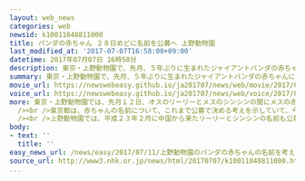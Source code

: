 ```yaml
---
layout: web_news
categories: web
newsid: k10011048811000
title: パンダの赤ちゃん ２８日めどに名前を公募へ 上野動物園
last_modified_at: '2017-07-07T16:58:00+09:00'
datetime: 2017年07月07日 16時58分
description: 東京・上野動物園で、先月、５年ぶりに生まれたジャイアントパンダの赤ちゃんについて、東京都は今月２８日をめどに名前の公募の受け付けを始めることにしています。
summary: 東京・上野動物園で、先月、５年ぶりに生まれたジャイアントパンダの赤ちゃんについて、東京都は今月２８日をめどに名前の公募の受け付けを始めることにしています。
movie_url: https://newswebeasy.github.io/ja201707/news/web/movie/2017/07/11/k10011048811000.mp4
voice_url: https://newswebeasy.github.io/ja201707/news/web/voice/2017/07/11/k10011048811000.mp3
more: 東京・上野動物園では、先月１２日、オスのリーリーとメスのシンシンの間にメスの赤ちゃんが誕生し、これまでのところ母子ともに安定した状態で、赤ちゃんは順調に成長しています。<br
  /><br />東京都は、赤ちゃんの名前について、これまで公募で決める考えを示していて、今月２８日をめどに受け付けを始めることにしています。動物園によりますと、園内に応募箱を設置するほか、インターネットやはがきでの受け付けを検討していて、期限については未定だということです。<br
  /><br />上野動物園では、平成２３年２月に中国から来たリーリーとシンシンの名前も公募で決めています。会見で、小池知事は「赤ちゃんはすくすく育っている。中国ではパンダは生後１００日を迎えると丈夫に育つと言われているので、９月下旬をめどに命名したい」と述べました。
body:
- text: ''
  title: ''
easy_news_url: /news/easy/2017/07/11/上野動物園のパンダの赤ちゃんの名前を考えてください/
source_url: http://www3.nhk.or.jp/news/html/20170707/k10011048811000.html
...
```

